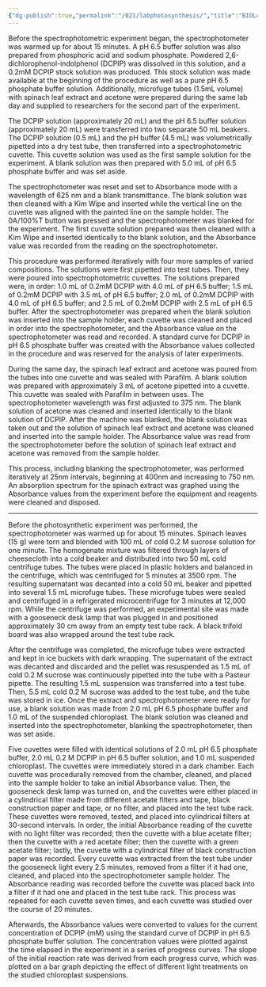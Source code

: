 ```yaml
---
{"dg-publish":true,"permalink":"/021/labphotosynthesis/","title":"BIOL400 Photosynthetic Lab Methods"}
---
```


Before the spectrophotometric experiment began, the spectrophotometer was warmed up for about 15 minutes. A pH 6.5 buffer solution was also prepared from phosphoric acid and sodium phosphate. Powdered 2,6-dichlorophenol-indolphenol (DCPIP) was dissolved in this solution, and a 0.2mM DCPIP stock solution was produced. This stock solution was made available at the beginning of the procedure as well as a pure pH 6.5 phosphate buffer solution. Additionally, microfuge tubes (1.5mL volume) with spinach leaf extract and acetone were prepared during the same lab day and supplied to researchers for the second part of the experiment.

The DCPIP solution (approximately 20 mL) and the pH 6.5 buffer solution (approximately 20 mL) were transferred into two separate 50 mL beakers. The DCPIP solution (0.5 mL) and the pH buffer (4.5 mL) was volumetrically pipetted into a dry test tube, then transferred into a spectrophotometric cuvette. This cuvette solution was used as the first sample solution for the experiment. A blank solution was then prepared with 5.0 mL of pH 6.5 phosphate buffer and was set aside.

The spectrophotometer was reset and set to Absorbance mode with a wavelength of 625 nm and a blank transmittance. The blank solution was then cleaned with a Kim Wipe and inserted while the vertical line on the cuvette was aligned with the painted line on the sample holder. The 0A/100%T button was pressed and the spectrophotometer was blanked for the experiment. The first cuvette solution prepared was then cleaned with a Kim Wipe and inserted identically to the blank solution, and the Absorbance value was recorded from the reading on the spectrophotometer.

This procedure was performed iteratively with four more samples of varied compositions. The solutions were first pipetted into test tubes. Then, they were poured into spectrophotometric cuvettes. The solutions prepared were, in order: 1.0 mL of 0.2mM DCPIP with 4.0 mL of pH 6.5 buffer; 1.5 mL of 0.2mM DCPIP with 3.5 mL of pH 6.5 buffer; 2.0 mL of 0.2mM DCPIP with 4.0 mL of pH 6.5 buffer; and 2.5 mL of 0.2mM DCPIP with 2.5 mL of pH 6.5 buffer. After the spectrophotometer was prepared when the blank solution was inserted into the sample holder, each cuvette was cleaned and placed in order into the spectrophotometer, and the Absorbance value on the spectrophotometer was read and recorded. A standard curve for DCPIP in pH 6.5 phosphate buffer was created with the Absorbance values collected in the procedure and was reserved for the analysis of later experiments.

During the same day, the spinach leaf extract and acetone was poured from the tubes into one cuvette and was sealed with Parafilm. A blank solution was prepared with approximately 3 mL of acetone pipetted into a cuvette. This cuvette was sealed with Parafilm in between uses. The spectrophotometer wavelength was first adjusted to 375 nm. The blank solution of acetone was cleaned and inserted identically to the blank solution of DCPIP. After the machine was blanked, the blank solution was taken out and the solution of spinach leaf extract and acetone was cleaned and inserted into the sample holder. The Absorbance value was read from the spectrophotometer before the solution of spinach leaf extract and acetone was removed from the sample holder.

This process, including blanking the spectrophotometer, was performed iteratively at 25nm intervals, beginning at 400nm and increasing to 750 nm. An absorption spectrum for the spinach extract was graphed using the Absorbance values from the experiment before the equipment and reagents were cleaned and disposed.

---

Before the photosynthetic experiment was performed, the spectrophotometer was warmed up for about 15 minutes. Spinach leaves (15 g) were torn and blended with 100 mL of cold 0.2 M sucrose solution for one minute. The homogenate mixture was filtered through layers of cheesecloth into a cold beaker and distributed into two 50 mL cold centrifuge tubes. The tubes were placed in plastic holders and balanced in the centrifuge, which was centrifuged for 5 minutes at 3500 rpm. The resulting supernatant was decanted into a cold 50 mL beaker and pipetted into several 1.5 mL microfuge tubes. These microfuge tubes were sealed and centrifuged in a refrigerated microcentrifuge for 3 minutes at 12,000 rpm. While the centrifuge was performed, an experimental site was made with a gooseneck desk lamp that was plugged in and positioned approximately 30 cm away from an empty test tube rack. A black trifold board was also wrapped around the test tube rack.

After the centrifuge was completed, the microfuge tubes were extracted and kept in ice buckets with dark wrapping. The supernatant of the extract was decanted and discarded and the pellet was resuspended as 1.5 mL of cold 0.2 M sucrose was continuously pipetted into the tube with a Pasteur pipette. The resulting 1.5 mL suspension was transferred into a test tube. Then, 5.5 mL cold 0.2 M sucrose was added to the test tube, and the tube was stored in ice. Once the extract and spectrophotometer were ready for use, a blank solution was made from 2.0 mL pH 6.5 phosphate buffer and 1.0 mL of the suspended chloroplast. The blank solution was cleaned and inserted into the spectrophotometer, blanking the spectrophotometer, then was set aside.

Five cuvettes were filled with identical solutions of 2.0 mL pH 6.5 phosphate buffer, 2.0 mL 0.2 M DCPIP in pH 6.5 buffer solution, and 1.0 mL suspended chloroplast. The cuvettes were immediately stored in a dark chamber. Each cuvette was procedurally removed from the chamber, cleaned, and placed into the sample holder to take an initial Absorbance value. Then, the gooseneck desk lamp was turned on, and the cuvettes were either placed in a cylindrical filter made from different acetate filters and tape, black construction paper and tape, or no filter, and placed into the test tube rack. These cuvettes were removed, tested, and placed into cylindrical filters at 30-second intervals. In order, the initial Absorbance reading of the cuvette with no light filter was recorded; then the cuvette with a blue acetate filter; then the cuvette with a red acetate filter; then the cuvette with a green acetate filter; lastly, the cuvette with a cylindrical filter of black construction paper was recorded. Every cuvette was extracted from the test tube under the gooseneck light every 2.5 minutes, removed from a filter if it had one, cleaned, and placed into the spectrophotometer sample holder. The Absorbance reading was recorded before the cuvette was placed back into a filter if it had one and placed in the test tube rack. This process was repeated for each cuvette seven times, and each cuvette was studied over the course of 20 minutes.

Afterwards, the Absorbance values were converted to values for the current concentration of DCPIP (mM) using the standard curve of DCPIP in pH 6.5 phosphate buffer solution. The concentration values were plotted against the time elapsed in the experiment in a series of progress curves. The slope of the initial reaction rate was derived from each progress curve, which was plotted on a bar graph depicting the effect of different light treatments on the studied chloroplast suspensions.